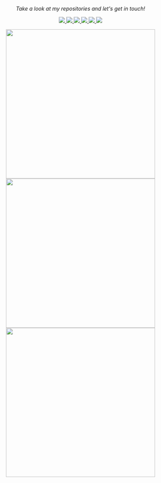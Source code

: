 <!-- Social Section --> 
 <p align="center"> 
   <i>Take a look at my repositories and let's get in touch!</i> 
 
 <p align="center"> 
   <a href= "https://github.com/stn1slv/"> 
     <img src="https://img.icons8.com/fluency/32/github.png"/> 
   </a> 
   <a href= "https://www.linkedin.com/in/stn1slv/"> 
     <img src="https://img.icons8.com/fluency/32/linkedin.png"/> 
   </a> 
  
  <!--a href= "https://twitter.com/stn1slv"> 
     <img src="https://img.icons8.com/fluency/32/twitter.png"/> 
   </a-->
   
   <a href= "https://telegram.me/stn1slv"> 
     <img src="https://img.icons8.com/color/32/telegram-app--v2.png"/> 
   </a>
   <a href="https://wearecommunity.io/collections/DLY4smPzao"> 
     <img src="https://img.icons8.com/external-flaticons-lineal-color-flat-icons/32/external-blog-influencer-marketing-flaticons-lineal-color-flat-icons.png"/> 
   </a> 
     <a href="https://wearecommunity.io/collections/Rm1yJsMC6Z"> 
     <img src="https://img.icons8.com/external-flaticons-lineal-color-flat-icons/32/external-vlogger-influencer-marketing-flaticons-lineal-color-flat-icons-2.png"/> 
   </a>
  <a href="mailto:devyatov@gmail.com"> 
     <img src="https://img.icons8.com/color/32/apple-mail.png"/> 
   </a> 
 </p> 
 
<p align="center">
<!-- GitHub Stats -->
<picture>
<source srcset="https://github-readme-stats.vercel.app/api?username=stn1slv&show_icons=true&hide_border=true&locale=en&count_private=true&hide_title=true&theme=gotham" media="(prefers-color-scheme: dark)" width="400"/>
<source srcset="https://github-readme-stats.vercel.app/api?username=stn1slv&show_icons=true&hide_border=true&locale=en&count_private=true&hide_title=true&theme=vue" media="(prefers-color-scheme: light), (prefers-color-scheme: no-preference)" width="400"/>
<img src="https://github-readme-stats.vercel.app/api?username=stn1slv&show_icons=true" width="400" />
</picture><br/>

<!-- GitHub Streak Stats -->
<picture>
<source  srcset="https://streak-stats.demolab.com/?user=stn1slv&theme=gotham&mode=weekly&card_width=400&hide_border=true"
  media="(prefers-color-scheme: dark)" width="400"
/>
<source srcset="https://streak-stats.demolab.com/?user=stn1slv&theme=vue&mode=weekly&card_width=400&hide_border=true"
  media="(prefers-color-scheme: light), (prefers-color-scheme: no-preference)" width="400"
/>
<img src="https://streak-stats.demolab.com/?user=stn1slv&mode=weekly&card_width=400" width="400" />
</picture><br/>

<!-- Most used languages -->
<picture>
<source  srcset="https://github-readme-stats.vercel.app/api/top-langs?username=stn1slv&show_icons=true&locale=en&layout=compact&hide=markdown&langs_count=8&no-bg=true&hide_border=true&theme=gotham"
  media="(prefers-color-scheme: dark)" width="400"
/>
<source srcset="https://github-readme-stats.vercel.app/api/top-langs?username=stn1slv&show_icons=true&locale=en&layout=compact&hide=markdown&langs_count=8&no-bg=true&theme=vue" media="(prefers-color-scheme: light), (prefers-color-scheme: no-preference)" width="400"
/>
<img src="https://github-readme-stats.vercel.app/api/top-langs?username=stn1slv&show_icons=true&locale=en&layout=compact&hide=markdown&langs_count=8&no-bg=true" width="400" />
</picture>

<!-- GitHub Trophy-->
<!--img src="https://github-profile-trophy.vercel.app/?username=stn1slv&row=2&column=3&no-bg=true&theme=darkhub&no-frame=true" alt="stn1slv"/-->
 </p>
